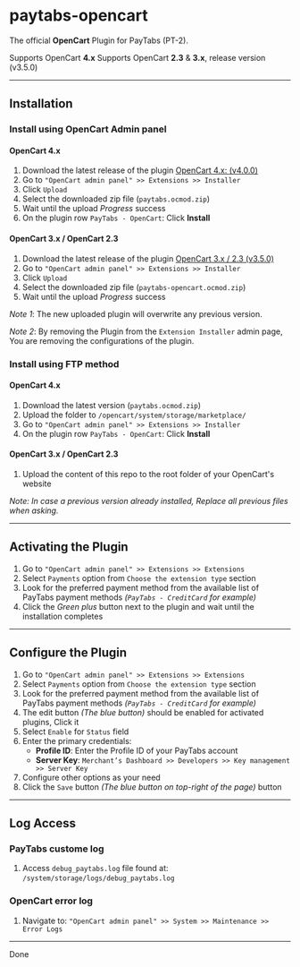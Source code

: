 # paytabs-opencart

The official **OpenCart** Plugin for PayTabs (PT-2).

Supports OpenCart **4.x**
Supports OpenCart **2.3** & **3.x**, release version (v3.5.0)

---

## Installation

### Install using OpenCart Admin panel

#### OpenCart 4.x

1. Download the latest release of the plugin [OpenCart 4.x: (v4.0.0)](https://github.com/paytabscom/paytabs-opencart/releases/download/4.0.0/paytabs.ocmod.zip)
2. Go to `"OpenCart admin panel" >> Extensions >> Installer`
3. Click `Upload`
4. Select the downloaded zip file (`paytabs.ocmod.zip`)
5. Wait until the upload *Progress* success
6. On the plugin row `PayTabs - OpenCart`: Click **Install**

#### OpenCart 3.x / OpenCart 2.3

1. Download the latest release of the plugin [OpenCart 3.x / 2.3 (v3.5.0)](https://github.com/paytabscom/paytabs-opencart/releases/download/3.5.0/paytabs-opencart.ocmod.zip)
2. Go to `"OpenCart admin panel" >> Extensions >> Installer`
3. Click `Upload`
4. Select the downloaded zip file (`paytabs-opencart.ocmod.zip`)
5. Wait until the upload *Progress* success

*Note 1*: The new uploaded plugin will overwrite any previous version.

*Note 2*: By removing the Plugin from the `Extension Installer` admin page, You are removing the configurations of the plugin.

### Install using FTP method

#### OpenCart 4.x

1. Download the latest version (`paytabs.ocmod.zip`)
2. Upload the folder to `/opencart/system/storage/marketplace/`
3. Go to `"OpenCart admin panel" >> Extensions >> Installer`
4. On the plugin row `PayTabs - OpenCart`: Click **Install**

#### OpenCart 3.x / OpenCart 2.3

1. Upload the content of this repo to the root folder of your OpenCart's website

*Note: In case a previous version already installed, Replace all previous files when asking.*

---

## Activating the Plugin

1. Go to `"OpenCart admin panel" >> Extensions >> Extensions`
2. Select `Payments` option from `Choose the extension type` section
3. Look for the preferred payment method from the available list of PayTabs payment methods *(`PayTabs - CreditCard` for example)*
4. Click the *Green plus* button next to the plugin and wait until the installation completes

---

## Configure the Plugin

1. Go to `"OpenCart admin panel" >> Extensions >> Extensions`
2. Select `Payments` option from `Choose the extension type` section
3. Look for the preferred payment method from the available list of PayTabs payment methods *(`PayTabs - CreditCard` for example)*
4. The edit button *(The blue button)* should be enabled for activated plugins, Click it
5. Select `Enable` for `Status` field
6. Enter the primary credentials:
   - **Profile ID**: Enter the Profile ID of your PayTabs account
   - **Server Key**: `Merchant’s Dashboard >> Developers >> Key management >> Server Key`
7. Configure other options as your need
8. Click the `Save` button *(The blue button on top-right of the page)* button

---

## Log Access

### PayTabs custome log

1. Access `debug_paytabs.log` file found at: `/system/storage/logs/debug_paytabs.log`

### OpenCart error log

1. Navigate to: `"OpenCart admin panel" >> System >> Maintenance >> Error Logs`

---

Done
